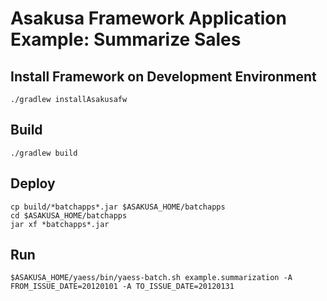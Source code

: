 # Asakusa Framework Application Example: Summarize Sales

## Install Framework on Development Environment
```
./gradlew installAsakusafw
```

## Build
```
./gradlew build
```

## Deploy
```
cp build/*batchapps*.jar $ASAKUSA_HOME/batchapps
cd $ASAKUSA_HOME/batchapps
jar xf *batchapps*.jar
```

## Run
```
$ASAKUSA_HOME/yaess/bin/yaess-batch.sh example.summarization -A FROM_ISSUE_DATE=20120101 -A TO_ISSUE_DATE=20120131
```

